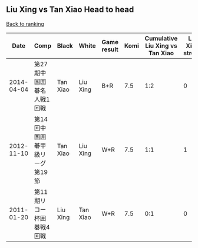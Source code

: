 ## Liu Xing vs Tan Xiao Head to head

[Back to ranking](../../index.md)




| **Date** | **Comp** | **Black** | **White** | **Game result** | **Komi** | **Cumulative Liu Xing vs Tan Xiao** | **Liu Xing streak** | **Tan Xiao streak** | 
| --- | --- | --- | --- | --- | --- | --- | --- | --- |
| 2014-04-04 | 第27期中国囲碁名人戦1回戦 | Tan Xiao | Liu Xing | B+R | 7.5 | 1:2 | 0 | 1 | 
| 2012-11-10 | 第14回中国囲碁甲級リーグ第19節 | Tan Xiao | Liu Xing | W+R | 7.5 | 1:1 | 1 | 0 | 
| 2011-01-20 | 第11期リコー杯囲碁戦4回戦 | Liu Xing | Tan Xiao | W+R | 7.5 | 0:1 | 0 | 1 |




